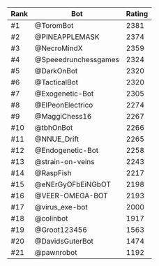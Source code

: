 Rank|Bot|Rating
---|---|---
#1|@ToromBot|2381
#2|@PINEAPPLEMASK|2374
#3|@NecroMindX|2359
#4|@Speeedrunchessgames|2324
#5|@DarkOnBot|2320
#6|@TacticalBot|2320
#7|@Exogenetic-Bot|2305
#8|@ElPeonElectrico|2274
#9|@MaggiChess16|2267
#10|@tbhOnBot|2266
#11|@NNUE_Drift|2265
#12|@Endogenetic-Bot|2258
#13|@strain-on-veins|2243
#14|@RaspFish|2217
#15|@eNErGyOFbEiNGbOT|2198
#16|@VEER-OMEGA-BOT|2193
#17|@virus_exe-bot|2000
#18|@colinbot|1917
#19|@Groot123456|1563
#20|@DavidsGuterBot|1474
#21|@pawnrobot|1192
